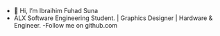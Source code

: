 - 👋 Hi, I’m Ibraihim Fuhad Suna
- ALX Software Engineering Student.      | Graphics Designer | Hardware &  Engineer.
-Follow me on github.com

<!---
Ifuhad622/Ifuhad622 is a ✨ special ✨ repository because its `README.md` (this file) appears on your GitHub profile.
You can click the Preview link to take a look at your changes.
--->

